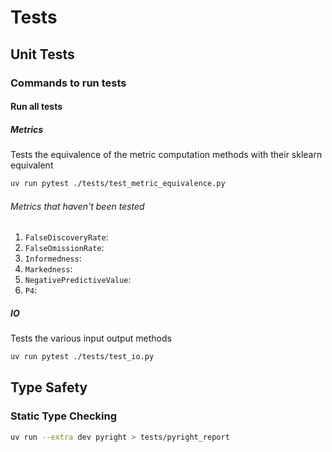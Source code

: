 # Tests

## Unit Tests

### Commands to run tests

#### Run all tests

##### Metrics

Tests the equivalence of the metric computation methods with their sklearn equivalent

```sh
uv run pytest ./tests/test_metric_equivalence.py
```

###### Metrics that haven't been tested

1. `FalseDiscoveryRate`:
2. `FalseOmissionRate`:
3. `Informedness`:
4. `Markedness`:
5. `NegativePredictiveValue`:
6. `P4`:

##### IO

Tests the various input output methods

```sh
uv run pytest ./tests/test_io.py
```

## Type Safety

### Static Type Checking

```sh
uv run --extra dev pyright > tests/pyright_report
```
